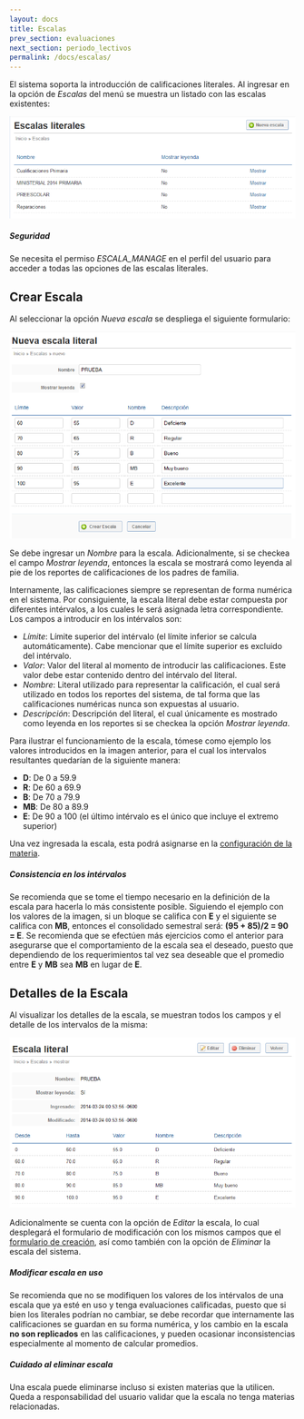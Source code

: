 ```yaml
---
layout: docs
title: Escalas
prev_section: evaluaciones
next_section: periodo_lectivos
permalink: /docs/escalas/
---
```


El sistema soporta la introducción de calificaciones literales. Al ingresar en la opción de *Escalas* del menú se muestra un listado con las escalas
existentes:

![listado](/img/docs/escalas_index.png)

<div class="note info">
  <h5>Seguridad</h5>
  <p>Se necesita el permiso <i>ESCALA_MANAGE</i> en el perfil del usuario para acceder a todas las opciones de las escalas literales.</p>
</div>

## Crear Escala

Al seleccionar la opción *Nueva escala* se despliega el siguiente formulario:

![crear](/img/docs/escalas_new.png)

Se debe ingresar un *Nombre* para la escala. Adicionalmente, si se checkea el campo *Mostrar leyenda*, entonces la escala se mostrará como 
leyenda al pie de los reportes de calificaciones de los padres de familia.

Internamente, las calificaciones siempre se representan de forma numérica en el sistema. Por consiguiente, la escala literal debe estar compuesta
por diferentes intérvalos, a los cuales le será asignada letra correspondiente. Los campos a introducir en los intérvalos son:

- *Límite*: Límite superior del intérvalo (el límite inferior se calcula automáticamente). Cabe mencionar que el límite superior es excluido 
  del intérvalo.
- *Valor*: Valor del literal al momento de introducir las calificaciones. Este valor debe estar contenido dentro del intérvalo del literal.
- *Nombre*: Literal utilizado para representar la calificación, el cual será utilizado en todos los reportes del sistema, de tal forma que 
  las calificaciones numéricas nunca son expuestas al usuario.
- *Descripción*: Descripción del literal, el cual únicamente es mostrado como leyenda en los reportes si se checkea la opción *Mostrar leyenda*.

Para ilustrar el funcionamiento de la escala, tómese como ejemplo los valores introducidos en la imagen anterior, para el cual los intervalos
resultantes quedarían de la siguiente manera:

- **D**: De 0 a 59.9
- **R**: De 60 a 69.9
- **B**: De 70 a 79.9
- **MB**: De 80 a 89.9
- **E**: De 90 a 100 (el último intérvalo es el único que incluye el extremo superior)

Una vez ingresada la escala, esta podrá asignarse en la [configuración de la materia](/docs/materias/#configuraciones_de_la_materia).

<div class="note">
  <h5>Consistencia en los intérvalos</h5>
  <p>Se recomienda que se tome el tiempo necesario en la definición de la escala para hacerla lo más consistente posible. Siguiendo el ejemplo 
    con los valores de la imagen, si un bloque se califica con <b>E</b> y el siguiente se califica con <b>MB</b>, entonces el consolidado
    semestral será: <b>(95 + 85)/2 = 90 = E</b>. Se recomienda que se efectúen más ejercicios como el anterior para asegurarse que el 
    comportamiento de la escala sea el deseado, puesto que dependiendo de los requerimientos tal vez sea deseable que el promedio entre
    <b>E</b> y <b>MB</b> sea <b>MB</b> en lugar de <b>E</b>.</p>
</div>

## Detalles de la Escala

Al visualizar los detalles de la escala, se muestran todos los campos y el detalle de los intervalos de la misma:

![detalles](/img/docs/escalas_show.png)

Adicionalmente se cuenta con la opción de *Editar* la escala, lo cual desplegará el formulario de modificación con los mismos campos
que el [formulario de creación](#crear_escala), así como también con la opción de *Eliminar* la escala del sistema.

<div class="note warning">
  <h5>Modificar escala en uso</h5>
  <p>Se recomienda que no se modifiquen los valores de los intérvalos de una escala que ya esté en uso y tenga evaluaciones calificadas,
    puesto que si bien los literales podrían no cambiar, se debe recordar que internamente las calificaciones se guardan en su forma numérica,
    y los cambio en la escala <b>no son replicados</b> en las calificaciones, y pueden ocasionar inconsistencias especialmente al momento
    de calcular promedios.</p>
</div>

<div class="note warning">
  <h5>Cuidado al eliminar escala</h5>
  <p>Una escala puede eliminarse incluso si existen materias que la utilicen. Queda a responsabilidad del usuario validar
    que la escala no tenga materias relacionadas.</p>
</div>
